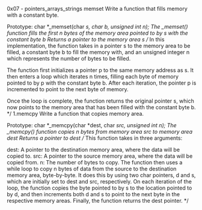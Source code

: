0x07 - pointers_arrays_strings
memset
Write a function that fills memory with a constant byte.

Prototype: char *_memset(char *s, char b, unsigned int n);
The _memset() function fills the first n bytes of the memory area pointed to by s with the constant byte b
Returns a pointer to the memory area s
/*
In this implementation, the function takes in a pointer s to the memory area to be filled, a constant byte b to fill the memory with, and an unsigned integer n which represents the number of bytes to be filled.

The function first initializes a pointer p to the same memory address as s. It then enters a loop which iterates n times, filling each byte of memory pointed to by p with the constant byte b. After each iteration, the pointer p is incremented to point to the next byte of memory.

Once the loop is complete, the function returns the original pointer s, which now points to the memory area that has been filled with the constant byte b.
*/
1.memcpy
Write a function that copies memory area.

Prototype: char *_memcpy(char *dest, char *src, unsigned int n);
The _memcpy() function copies n bytes from memory area src to memory area dest
Returns a pointer to dest
/*
This function takes in three arguments:

dest: A pointer to the destination memory area, where the data will be copied to.
src: A pointer to the source memory area, where the data will be copied from.
n: The number of bytes to copy.
The function then uses a while loop to copy n bytes of data from the source to the destination memory area, byte-by-byte. It does this by using two char pointers, d and s, which are initially set to dest and src, respectively. On each iteration of the loop, the function copies the byte pointed to by s to the location pointed to by d, and then increments both d and s to point to the next byte in the respective memory areas. Finally, the function returns the dest pointer.
*/

